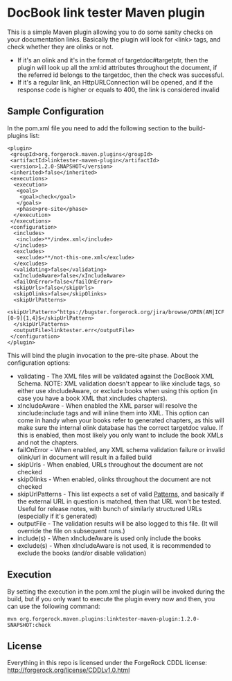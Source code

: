 # DocBook link tester Maven plugin

This is a simple Maven plugin allowing you to do some sanity checks on your documentation links. Basically the plugin will look for &lt;link&gt; tags, and check whether they are olinks or not.

* If it's an olink and it's in the format of targetdoc#targetptr, then the plugin will look up all the xml:id attributes throughout the document, if the referred id belongs to the targetdoc, then the check was successful.
* If it's a regular link, an HttpURLConnection will be opened, and if the response code is higher or equals to 400, the link is considered invalid

## Sample Configuration

In the pom.xml file you need to add the following section to the build-plugins list:

    <plugin>
     <groupId>org.forgerock.maven.plugins</groupId>
     <artifactId>linktester-maven-plugin</artifactId>
     <version>1.2.0-SNAPSHOT</version>
     <inherited>false</inherited>
     <executions>
      <execution>
       <goals>
        <goal>check</goal>
       </goals>
       <phase>pre-site</phase>
      </execution>
     </executions>
     <configuration>
      <includes>
       <include>**/index.xml</include>
      </includes>
      <excludes>
       <exclude>**/not-this-one.xml</exclude>
      </excludes>
      <validating>false</validating>
      <xIncludeAware>false</xIncludeAware>
      <failOnError>false</failOnError>
      <skipUrls>false</skipUrls>
      <skipOlinks>false</skipOlinks>
      <skipUrlPatterns>
       <skipUrlPattern>^https://bugster.forgerock.org/jira/browse/OPEN(AM|ICF|IDM|IG|DJ)-[0-9]{1,4}$</skipUrlPattern>
      </skipUrlPatterns>
      <outputFile>linktester.err</outputFile>
     </configuration>
    </plugin>

This will bind the plugin invocation to the pre-site phase. About the configuration options:

* validating - The XML files will be validated against the DocBook XML Schema. NOTE: XML validation doesn't appear to like xinclude tags, so either use xIncludeAware, or exclude books when using this option (in case you have a book XML that xincludes chapters).
* xIncludeAware - When enabled the XML parser will resolve the xinclude:include tags and will inline them into XML. This option can come in handy when your books refer to generated chapters, as this will make sure the internal olink database has the correct targetdoc value. If this is enabled, then most likely you only want to include the book XMLs and not the chapters.
* failOnError - When enabled, any XML schema validation failure or invalid olink/url in document will result in a failed build
* skipUrls - When enabled, URLs throughout the document are not checked
* skipOlinks - When enabled, olinks throughout the document are not checked
* skipUrlPatterns - This list expects a set of valid [Patterns](http://docs.oracle.com/javase/6/docs/api/java/util/regex/Pattern.html), and basically if the external URL in question is matched, then that URL won't be tested. Useful for release notes, with bunch of similarly structured URLs (especially if it's generated)
* outputFile - The validation results will be also logged to this file. (It will override the file on subsequent runs.)
* include(s) - When xIncludeAware is used only include the books
* exclude(s) - When xIncludeAware is not used, it is recommended to exclude the books (and/or disable validation)

## Execution

By setting the execution in the pom.xml the plugin will be invoked during the build, but if you only want to execute the plugin every now and then, you can use the following command:

    mvn org.forgerock.maven.plugins:linktester-maven-plugin:1.2.0-SNAPSHOT:check

## License

Everything in this repo is licensed under the ForgeRock CDDL license: http://forgerock.org/license/CDDLv1.0.html
